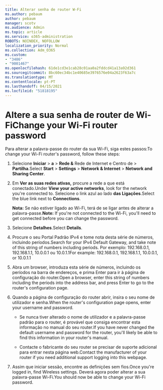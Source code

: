 ```yaml
---
title: Alterar senha de router W-Fi
ms.author: pebaum
author: pebaum
manager: scotv
ms.audience: Admin
ms.topic: article
ms.service: o365-administration
ROBOTS: NOINDEX, NOFOLLOW
localization_priority: Normal
ms.collection: Adm_O365
ms.custom:
- "3486"
- "9001467"
ms.openlocfilehash: 61de1cd3e1cab28c01aa0a2fddcd41a13a92d361
ms.sourcegitcommit: 8bc60ec34bc1e40685e3976576e04a2623f63a7c
ms.translationtype: MT
ms.contentlocale: pt-PT
ms.lasthandoff: 04/15/2021
ms.locfileid: "51818195"
---
```

# <a name="change-your-wi-fi-router-password"></a><span data-ttu-id="3e567-102">Altere a sua senha de router de Wi-Fi</span><span class="sxs-lookup"><span data-stu-id="3e567-102">Change your Wi-Fi router password</span></span>

<span data-ttu-id="3e567-103">Para alterar a palavra-passe do router da sua Wi-Fi, siga estes passos:</span><span class="sxs-lookup"><span data-stu-id="3e567-103">To change your Wi-Fi router's password, follow these steps:</span></span>

1. <span data-ttu-id="3e567-104">Selecione **Iniciar**  >  **a**  >  **Rede &** Rede de Internet e Centro de  >  **Partilha**.</span><span class="sxs-lookup"><span data-stu-id="3e567-104">Select **Start** > **Settings** > **Network & Internet** > **Network and Sharing Center**.</span></span>

2. <span data-ttu-id="3e567-105">Em **Ver as suas redes ativas,** procure a rede a que está conectado.</span><span class="sxs-lookup"><span data-stu-id="3e567-105">Under **View your active networks**, look for the network you're connected to.</span></span> <span data-ttu-id="3e567-106">Selecione o link azul ao lado **das Ligações**.</span><span class="sxs-lookup"><span data-stu-id="3e567-106">Select the blue link next to **Connections**.</span></span><br>

   <span data-ttu-id="3e567-107">**Nota:** Se não estiver ligado ao Wi-Fi, terá de se ligar antes de alterar a palavra-passe.</span><span class="sxs-lookup"><span data-stu-id="3e567-107">**Note:** If you're not connected to the Wi-Fi, you'll need to get connected before you can change the password.</span></span>

3. <span data-ttu-id="3e567-108">Selecione **Detalhes**.</span><span class="sxs-lookup"><span data-stu-id="3e567-108">Select **Details**.</span></span>

4. <span data-ttu-id="3e567-109">Procure o seu Portal Padrão IPv4 e tome nota desta série de números, incluindo períodos.</span><span class="sxs-lookup"><span data-stu-id="3e567-109">Search for your IPv4 Default Gateway, and take note of this string of numbers including periods.</span></span> <span data-ttu-id="3e567-110">Por exemplo: 192.168.0.1, 192.168.1.1, 10.0.0.1 ou 10.0.1.1</span><span class="sxs-lookup"><span data-stu-id="3e567-110">For example: 192.168.0.1, 192.168.1.1, 10.0.0.1, or 10.0.1.1</span></span>

5. <span data-ttu-id="3e567-111">Abra um browser, introduza esta série de números, incluindo os períodos na barra de endereços, e prima Enter para ir à página de configuração do router.</span><span class="sxs-lookup"><span data-stu-id="3e567-111">Open a browser, enter this string of numbers including the periods into the address bar, and press Enter to go to the router's configuration page.</span></span>

6. <span data-ttu-id="3e567-112">Quando a página de configuração do router abrir, insira o seu nome de utilizador e senha.</span><span class="sxs-lookup"><span data-stu-id="3e567-112">When the router's configuration page opens, enter your username and password.</span></span><br>
   - <span data-ttu-id="3e567-113">Se nunca tiver alterado o nome de utilizador e a palavra-passe padrão para o router, é provável que consiga encontrar esta informação no manual do seu router.</span><span class="sxs-lookup"><span data-stu-id="3e567-113">If you have never changed the default username and password for the router, you'll likely be able to find this information in your router's manual.</span></span>

   - <span data-ttu-id="3e567-114">Contacte o fabricante do seu router se precisar de suporte adicional para entrar nesta página web.</span><span class="sxs-lookup"><span data-stu-id="3e567-114">Contact the manufacturer of your router if you need additional support logging into this webpage.</span></span>

7. <span data-ttu-id="3e567-115">Assim que iniciar sessão, encontre as definições sem fios.</span><span class="sxs-lookup"><span data-stu-id="3e567-115">Once you're logged in, find Wireless settings.</span></span> <span data-ttu-id="3e567-116">Deverá agora poder alterar a sua palavra-passe Wi-Fi.</span><span class="sxs-lookup"><span data-stu-id="3e567-116">You should now be able to change your Wi-Fi password.</span></span>
